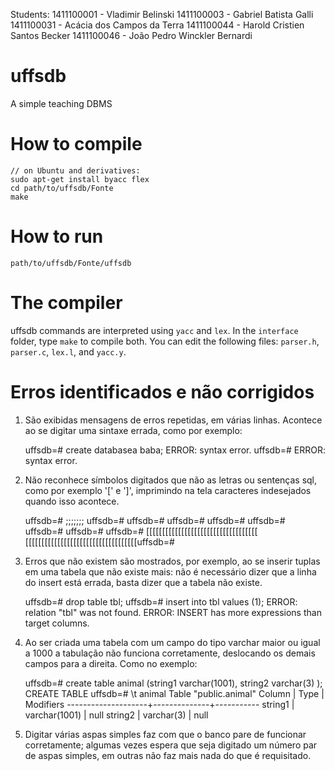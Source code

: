Students: 1411100001 - Vladimir Belinski
          1411100003 - Gabriel Batista Galli
          1411100031 - Acácia dos Campos da Terra
          1411100044 - Harold Cristien Santos Becker
          1411100046 - João Pedro Winckler Bernardi

# uffsdb
A simple teaching DBMS

# How to compile
    // on Ubuntu and derivatives:
    sudo apt-get install byacc flex
    cd path/to/uffsdb/Fonte
    make

# How to run
    path/to/uffsdb/Fonte/uffsdb

# The compiler
uffsdb commands are interpreted using `yacc` and `lex`.
In the `interface` folder, type `make` to compile both.
You can edit the following files: `parser.h`, `parser.c`, `lex.l`, and `yacc.y`.


# Erros identificados e não corrigidos

1) São exibidas mensagens de erros repetidas, em várias linhas. Acontece ao se digitar uma sintaxe errada, como por exemplo:

    uffsdb=# create databasea baba;
    ERROR: syntax error.
    uffsdb=# ERROR: syntax error.

2) Não reconhece símbolos digitados que não as letras ou sentenças sql, como por exemplo  '[' e ']', imprimindo na tela caracteres indesejados quando isso acontece.

    uffsdb=# ;;;;;;;
    uffsdb=# uffsdb=# uffsdb=# uffsdb=# uffsdb=# uffsdb=# uffsdb=#
    uffsdb=# [[[[[[[[[[[[[[[[[[[[[[[[[[[[[[[[[[[
    [[[[[[[[[[[[[[[[[[[[[[[[[[[[[[[[[[[uffsdb=#

3) Erros que não existem são mostrados, por exemplo, ao se inserir tuplas em uma tabela que não existe mais: não é necessário dizer que a linha do insert está errada, basta dizer que a tabela não existe.

    uffsdb=# drop table tbl;
    uffsdb=# insert into tbl values (1);
    ERROR: relation "tbl" was not found.
    ERROR: INSERT has more expressions than target columns.

4) Ao ser criada uma tabela com um campo do tipo varchar maior ou igual a 1000 a tabulação não funciona corretamente, deslocando os demais campos para a direita. Como no exemplo:

    uffsdb=# create table animal (string1 varchar(1001), string2 varchar(3) );
    CREATE TABLE
    uffsdb=# \t animal
    	  Table "public.animal"
     Column             | Type         | Modifiers
    --------------------+--------------+-----------
      string1           |  varchar(1001) | null
      string2           |  varchar(3) | null

5) Digitar várias aspas simples faz com que o banco pare de funcionar corretamente; algumas vezes espera que seja digitado um número par de aspas simples, em outras não faz mais nada do que é requisitado.
